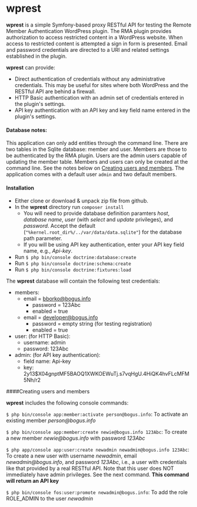wprest
======


**wprest** is a simple Symfony-based proxy RESTful API for testing the Remote Member Authentication WordPress plugin. The RMA plugin provides authorization to access restricted content in a WordPress website. When access to restricted content is attempted a sign in form is presented. Email and password credentials are directed to a URI and related settings established in the plugin.  

**wprest** can provide:

- Direct authentication of credentials without any administrative credentials. This may be useful for sites where both WordPress and the RESTful API are behind a firewall.
- HTTP Basic authentication with an admin set of credentials entered in the plugin's settings.
- API key authentication with an API key and key field name entered in the plugin's settings.

#### Database notes:

This application can only add entities through the command line. There are two tables in the Sqlite database: member and user. Members are those to be authenticated by the RMA plugin. Users are the admin users capable of updating the member table. Members and users can only be created at the command line. See the notes below on [Creating users and members](#create). The application comes with a default user `admin` and two default members.

#### Installation

- Either clone or download & unpack zip file from github.
- In the __wprest__ directory run `composer install`
	- You will need to provide database definition paramters *host*, *database name*, *user* (with *select* and *update* privileges), and *password*. Accept the default (`"%kernel.root_dir%/../var/data/data.sqlite"`) for the database path parameter.
	- If you will be using API key authentication, enter your API key field name, e.g., *Api-key*.
- Run `$ php bin/console doctrine:database:create`
- Run `$ php bin/console doctrine:schema:create`
- Run `$ php bin/console doctrine:fixtures:load`

The __wprest__ database will contain the following test credentials:

- members: 
	- email = bborko@bogus.info
    	- password = 123Abc
    	- enabled = true
	- email =  developer@bogus.info
    	- password = empty string (for testing registration)
    	- enabled = true
- user: (for HTTP Basic):
	- username: admin
	- password: 123Abc
- admin: (for API key authentication):
	- field name: Api-key
	- key: $2y$13$X04gnptMF5BAOQ1XWKOEWuTj.s7vqHgU.4HiQK4hvFLcMFM5Nh/r2

####<a name="create">Creating users and members</a>

__wprest__ includes the following console commands:

`$ php bin/console app:member:activate person@bogus.info`: To activate an existing member _person@bogus.info_

`$ php bin/console app:member:create newie@bogus.info 123Abc`: To create a new member _newie@bogus.info_ with password _123Abc_

`$ php app/console app:user:create newadmin newadmin@bogus.info 123Abc`: To create a new user with username _newadmin_, email _newadmin@bogus.info_, and password _123Abc_, i.e., a user with credentials like that provided by a real RESTful API. Note that this user does NOT immediately have admin privileges.  See the next command. **This command will return an API key**

`$ php bin/console fos:user:promote newadmin@bogus.info`: To add the role ROLE_ADMIN to the user _newadmin_